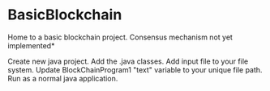 # BasicBlockchain
Home to a basic blockchain project. Consensus mechanism not yet implemented*

Create new java project. Add the .java classes. Add input file to your file system. Update BlockChainProgram1 "text" variable to your unique file path. Run as a normal java application.  
